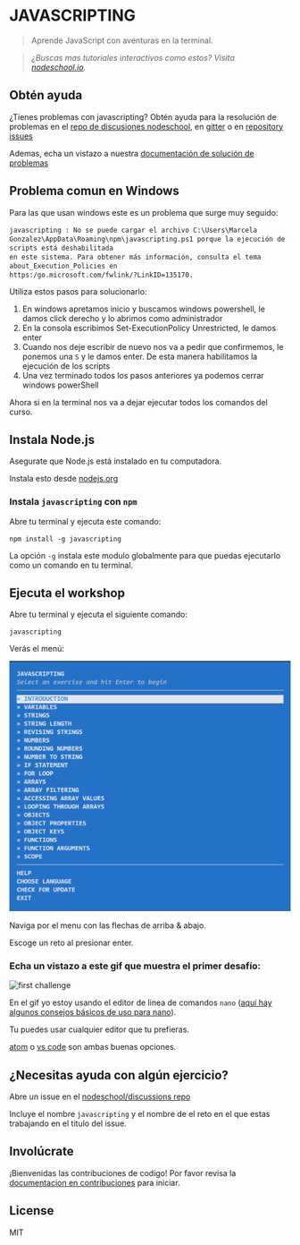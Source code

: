 # JAVASCRIPTING

> Aprende JavaScript con aventuras en la terminal.

> _¿Buscas mas tutoriales interactivos como estos? Visita [nodeschool.io](http://nodeschool.io)._

## Obtén ayuda
¿Tienes problemas con javascripting? Obtén ayuda para la resolución de problemas en el [repo de discusiones nodeschool](https://github.com/nodeschool/discussions),
en [gitter](https://gitter.im/nodeschool/discussions) o en [repository issues](https://github.com/workshopper/javascripting/issues)

Ademas, echa un vistazo a nuestra [documentación de solución de problemas](https://github.com/workshopper/javascripting/blob/master/TROUBLESHOOTING.md)

## Problema comun en Windows
Para las que usan windows este es un problema que surge muy seguido:

```
javascripting : No se puede cargar el archivo C:\Users\Marcela
Gonzalez\AppData\Roaming\npm\javascripting.ps1 porque la ejecución de scripts está deshabilitada
en este sistema. Para obtener más información, consulta el tema about_Execution_Policies en
https:/go.microsoft.com/fwlink/?LinkID=135170.
```

Utiliza estos pasos para solucionarlo:

1. En windows apretamos inicio y buscamos windows powershell, le damos click derecho y lo abrimos como administrador 
1. En la consola escribimos Set-ExecutionPolicy Unrestricted, le damos enter
1. Cuando nos deje escribir de nuevo nos va a pedir que confirmemos, le ponemos una ```S``` y le damos enter. De esta manera habilitamos la ejecución de los scripts
1. Una vez terminado todos los pasos anteriores ya podemos cerrar windows powerShell

Ahora si en la terminal nos va a dejar ejecutar todos los comandos del curso.

## Instala Node.js

Asegurate que Node.js está instalado en tu computadora.

Instala esto desde [nodejs.org](https://nodejs.org/)

### Instala `javascripting` con `npm`

Abre tu terminal y ejecuta este comando:

```
npm install -g javascripting
```

La opción `-g` instala este modulo globalmente para que puedas ejecutarlo como un comando en tu terminal.

## Ejecuta el workshop

Abre tu terminal y ejecuta el siguiente comando:

```
javascripting
```

Verás el menú:

![javascripting screenshot](screenshot.png)

Naviga por el menu con las flechas de arriba & abajo. 

Escoge un reto al presionar enter.

### Echa un vistazo a este gif que muestra el primer desafío:

![first challenge](javascripting.gif)

En el gif yo estoy usando el editor de linea de comandos `nano` ([aquí hay algunos consejos básicos de uso para nano](https://github.com/sethvincent/dev-envs-book/blob/master/chapters/05-editors.md#nano)).  

Tu puedes usar cualquier editor que tu prefieras.

[atom](http://atom.io) o [vs code](https://code.visualstudio.com/) son ambas buenas opciones.

## ¿Necesitas ayuda con algún ejercicio?

Abre un issue en el [nodeschool/discussions repo](https://github.com/nodeschool/discussions)

Incluye el nombre `javascripting` y el nombre de el reto en el que estas trabajando en el titulo del issue.

## Involúcrate

¡Bienvenidas las contribuciones de codigo! Por favor revisa la [documentacion en contribuciones](https://github.com/workshopper/javascripting/blob/master/CONTRIBUTING.md) para iniciar.

## License

MIT
